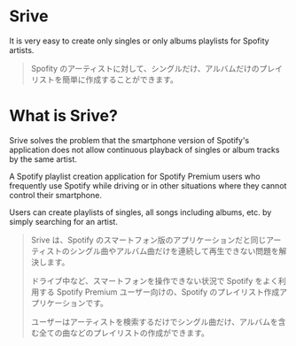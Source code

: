 # Srive
It is very easy to create only singles or only albums playlists for Spofity artists.

> Spofity のアーティストに対して、シングルだけ、アルバムだけのプレイリストを簡単に作成することができます。


# What is Srive?

Srive solves the problem that the smartphone version of Spotify's application does not allow continuous playback of singles or album tracks by the same artist.

A Spotify playlist creation application for Spotify Premium users who frequently use Spotify while driving or in other situations where they cannot control their smartphone.

Users can create playlists of singles, all songs including albums, etc. by simply searching for an artist.

> Srive は、Spotify のスマートフォン版のアプリケーションだと同じアーティストのシングル曲やアルバム曲だけを連続して再生できない問題を解決します。
> 
> ドライブ中など、スマートフォンを操作できない状況で Spotify をよく利用する Spotify Premium ユーザー向けの、Spotify のプレイリスト作成アプリケーションです。
> 
> ユーザーはアーティストを検索するだけでシングル曲だけ、アルバムを含む全ての曲などのプレイリストの作成ができます。
